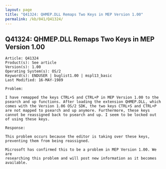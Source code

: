 ```yaml
---
layout: page
title: "Q41324: QHMEP.DLL Remaps Two Keys in MEP Version 1.00"
permalink: /kb/041/Q41324/
---
```


## Q41324: QHMEP.DLL Remaps Two Keys in MEP Version 1.00

	Article: Q41324
	Product(s): See article
	Version(s): 1.00
	Operating System(s): OS/2
	Keyword(s): ENDUSER | buglist1.00 | mspl13_basic
	Last Modified: 16-MAY-1989
	
	Problem:
	
	I have remapped the keys CTRL+S and CTRL+P in MEP Version 1.00 to the
	psearch and up functions. After loading the extension QHMEP.DLL, which
	comes with the Version 1.06 OS/2 SDK, the two keys CTRL+S and CTRL+P
	are not mapped to psearch and up anymore. Furthermore, these keys
	cannot be reassigned back to psearch and up. I seem to be locked out
	of using these keys.
	
	Response:
	
	This problem occurs because the editor is taking over these keys,
	preventing them from being reassigned.
	
	Microsoft has confirmed this to be a problem in MEP Version 1.00. We are
	researching this problem and will post new information as it becomes
	available.
